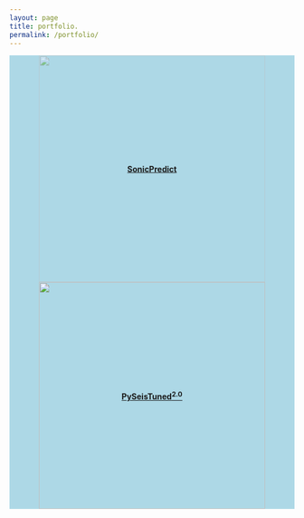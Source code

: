 ```yaml
---
layout: page
title: portfolio.
permalink: /portfolio/
---
```


<div style="position: relative; text-align: center; background-color: lightblue;">
	<a href="https://sonicpredict.com" target="_blank">
		<img src="{{site.url}}/assets/img/residual_plot.png" width="400" style="opacity: 0.5;">
	</a>
	<div style="position: absolute; top: 50%; left: 50%; transform: translate(-50%, -50%);">
		<a href="https://sonicpredict.com" target="_blank"><strong>SonicPredict</strong></a>
	</div>
</div>

<div style="position: relative; text-align: center; background-color: lightblue;">
	<a href="https://pyseistuned.com" target="_blank">
		<img src="{{site.url}}/assets/img/synthetic_wedge_model_extra.png" width="400">
	</a>
	<div style="position: absolute; top: 50%; left: 50%; transform: translate(-50%, -50%);">
		<a href="https://pyseistuned.com" target="_blank"><strong>PySeisTuned<sup>2.0</sup></strong></a>
	</div>
</div>
